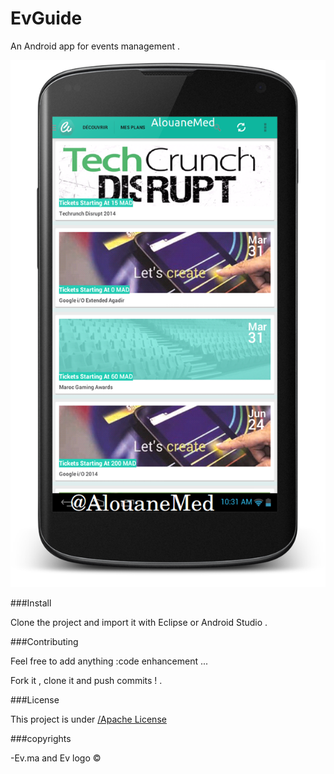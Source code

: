 EvGuide
=======

An Android app for events management .

![EvGuide by AlouaneMed ](ev.png)
 

###Install


Clone the project and import it with Eclipse or Android Studio .


###Contributing

Feel free to add anything :code enhancement ...

Fork it , clone it and push commits ! .


###License

This project is under  [/Apache License](https://github.com/AlouaneMed/EvGuide/blob/master/LICENSE)



###copyrights


-Ev.ma and Ev logo © 
